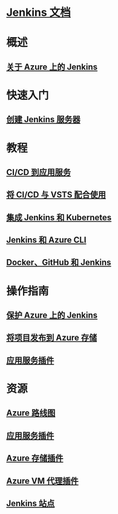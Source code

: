 # [Jenkins 文档](index.md)
# 概述
## [关于 Azure 上的 Jenkins](overview.md)
# 快速入门
## [创建 Jenkins 服务器](/azure/jenkins/install-jenkins-solution-template)
# 教程
## [CI/CD 到应用服务](/azure/jenkins/java-deploy-webapp-tutorial)
## [将 CI/CD 与 VSTS 配合使用](https://www.visualstudio.com/docs/build/apps/jenkins/build-deploy-jenkins)
## [集成 Jenkins 和 Kubernetes](/azure/container-service/container-service-kubernetes-jenkins)
## [Jenkins 和 Azure CLI](/azure/jenkins/execute-cli-jenkins-pipeline)
## [Docker、GitHub 和 Jenkins](/azure/virtual-machines/linux/tutorial-jenkins-github-docker-cicd)
# 操作指南
## [保护 Azure 上的 Jenkins](https://jenkins.io/blog/2017/04/20/secure-jenkins-on-azure/)
## [将项目发布到 Azure 存储](/azure/storage/common/storage-java-jenkins-continuous-integration-solution)
## [应用服务插件](/azure/jenkins/deploy-Jenkins-app-service-plugin)
# 资源
## [Azure 路线图](https://azure.microsoft.com/roadmap/)
## [应用服务插件](https://plugins.jenkins.io/azure-app-service)
## [Azure 存储插件](https://plugins.jenkins.io/windows-azure-storage)
## [Azure VM 代理插件](https://plugins.jenkins.io/azure-vm-agents)
## [Jenkins 站点](https://jenkins.io/)
